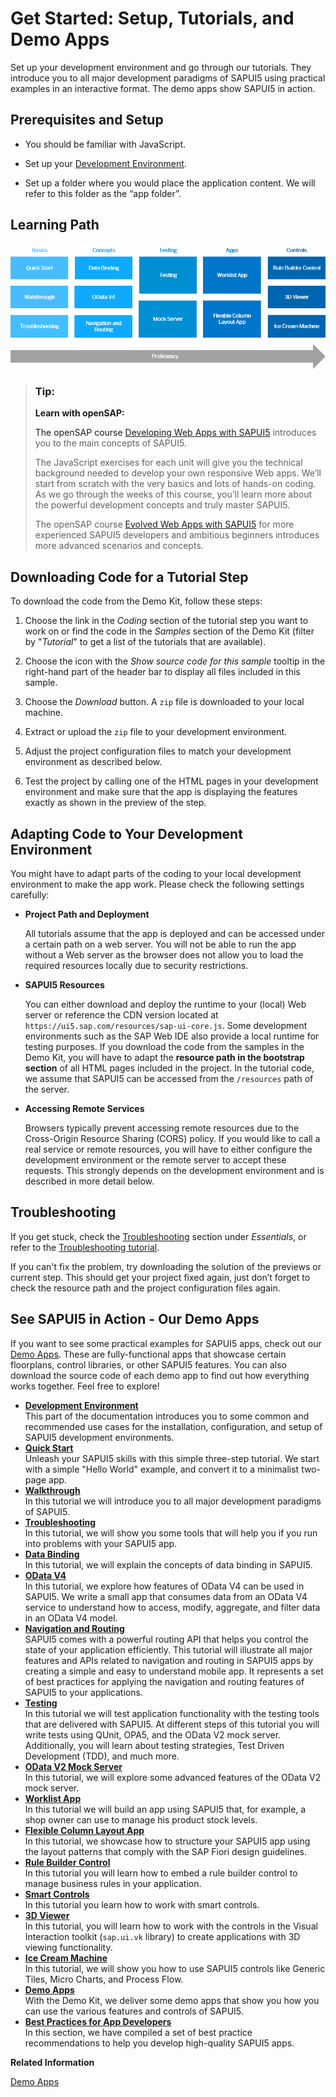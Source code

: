 <!-- loio8b49fc198bf04b2d9800fc37fecbb218 -->

# Get Started: Setup, Tutorials, and Demo Apps

Set up your development environment and go through our tutorials. They introduce you to all major development paradigms of SAPUI5 using practical examples in an interactive format. The demo apps show SAPUI5 in action.



<a name="loio8b49fc198bf04b2d9800fc37fecbb218__tutorials_prerequisites"/>

## Prerequisites and Setup

-   You should be familiar with JavaScript.

-   Set up your [Development Environment](development-environment-7bb04e0.md).

-   Set up a folder where you would place the application content. We will refer to this folder as the “app folder”.




<a name="loio8b49fc198bf04b2d9800fc37fecbb218__tutorials_path"/>

## Learning Path

![](images/Image_Map_SAPUI5_Learning_Map_e32da15.png)



> ### Tip:  
> **Learn with openSAP:**
> 
> The openSAP course [Developing Web Apps with SAPUI5](https://open.sap.com/courses/ui51) introduces you to the main concepts of SAPUI5.
> 
> The JavaScript exercises for each unit will give you the technical background needed to develop your own responsive Web apps. We’ll start from scratch with the very basics and lots of hands-on coding. As we go through the weeks of this course, you’ll learn more about the powerful development concepts and truly master SAPUI5.
> 
> The openSAP course [Evolved Web Apps with SAPUI5](https://open.sap.com/courses/ui52) for more experienced SAPUI5 developers and ambitious beginners introduces more advanced scenarios and concepts.



<a name="loio8b49fc198bf04b2d9800fc37fecbb218__tutorials_download"/>

## Downloading Code for a Tutorial Step

To download the code from the Demo Kit, follow these steps:

1.  Choose the link in the *Coding* section of the tutorial step you want to work on or find the code in the *Samples* section of the Demo Kit \(filter by "*Tutorial*" to get a list of the tutorials that are available\).

2.  Choose the icon with the *Show source code for this sample* tooltip in the right-hand part of the header bar to display all files included in this sample.

3.  Choose the *Download* button. A `zip` file is downloaded to your local machine.

4.  Extract or upload the `zip` file to your development environment.

5.  Adjust the project configuration files to match your development environment as described below.

6.  Test the project by calling one of the HTML pages in your development environment and make sure that the app is displaying the features exactly as shown in the preview of the step.




<a name="loio8b49fc198bf04b2d9800fc37fecbb218__tutorials_adaptation"/>

## Adapting Code to Your Development Environment

You might have to adapt parts of the coding to your local development environment to make the app work. Please check the following settings carefully:

-   **Project Path and Deployment**

    All tutorials assume that the app is deployed and can be accessed under a certain path on a web server. You will not be able to run the app without a Web server as the browser does not allow you to load the required resources locally due to security restrictions.

-   **SAPUI5 Resources**

    You can either download and deploy the runtime to your \(local\) Web server or reference the CDN version located at `https://ui5.sap.com/resources/sap-ui-core.js`. Some development environments such as the SAP Web IDE also provide a local runtime for testing purposes. If you download the code from the samples in the Demo Kit, you will have to adapt the **resource path in the bootstrap section** of all HTML pages included in the project. In the tutorial code, we assume that SAPUI5 can be accessed from the `/resources` path of the server.

-   **Accessing Remote Services**

    Browsers typically prevent accessing remote resources due to the Cross-Origin Resource Sharing \(CORS\) policy. If you would like to call a real service or remote resources, you will have to either configure the development environment or the remote server to accept these requests. This strongly depends on the development environment and is described in more detail below.




<a name="loio8b49fc198bf04b2d9800fc37fecbb218__tutorials_troubleshooting"/>

## Troubleshooting

If you get stuck, check the [Troubleshooting](../04_Essentials/troubleshooting-615d9e4.md) section under *Essentials*, or refer to the [Troubleshooting tutorial](troubleshooting-5661952.md).

If you can't fix the problem, try downloading the solution of the previews or current step. This should get your project fixed again, just don’t forget to check the resource path and the project configuration files again.



<a name="loio8b49fc198bf04b2d9800fc37fecbb218__section_fbp_hjc_tkb"/>

## See SAPUI5 in Action - Our Demo Apps

If you want to see some practical examples for SAPUI5 apps, check out our [Demo Apps](https://ui5.sap.com/#/demoapps). These are fully-functional apps that showcase certain floorplans, control libraries, or other SAPUI5 features. You can also download the source code of each demo app to find out how everything works together. Feel free to explore!

-   **[Development Environment](development-environment-7bb04e0.md "This part of the documentation introduces you to some common and recommended use cases for the installation, configuration, and setup
		of SAPUI5 development environments.")**  
This part of the documentation introduces you to some common and recommended use cases for the installation, configuration, and setup of SAPUI5 development environments.
-   **[Quick Start](quick-start-592f36f.md "Unleash your SAPUI5 skills with this simple three-step tutorial. We start
		with a simple &quot;Hello World&quot; example, and convert it to a minimalist two-page app.")**  
Unleash your SAPUI5 skills with this simple three-step tutorial. We start with a simple "Hello World" example, and convert it to a minimalist two-page app.
-   **[Walkthrough](walkthrough-3da5f4b.md "In this tutorial we will introduce you to all major development paradigms of SAPUI5.")**  
In this tutorial we will introduce you to all major development paradigms of SAPUI5.
-   **[Troubleshooting](troubleshooting-5661952.md "In this tutorial, we will show you some tools that will help you if you run into
		problems with your SAPUI5
		app.")**  
In this tutorial, we will show you some tools that will help you if you run into problems with your SAPUI5 app.
-   **[Data Binding](data-binding-e531093.md "In this tutorial, we will explain the concepts of data binding in SAPUI5. ")**  
In this tutorial, we will explain the concepts of data binding in SAPUI5.
-   **[OData V4](odata-v4-bcdbde6.md "In this tutorial, we explore how features of OData V4 can be used in SAPUI5. We write a small app
		that consumes data from an OData V4 service to understand how to access, modify, aggregate,
		and filter data in an OData V4 model.")**  
In this tutorial, we explore how features of OData V4 can be used in SAPUI5. We write a small app that consumes data from an OData V4 service to understand how to access, modify, aggregate, and filter data in an OData V4 model.
-   **[Navigation and Routing](navigation-and-routing-1b6dcd3.md "SAPUI5 comes with a
		powerful routing API that helps you control the state of your application efficiently. This
		tutorial will illustrate all major features and APIs related to navigation and routing in
			SAPUI5 apps by creating a
		simple and easy to understand mobile app. It represents a set of best practices for applying
		the navigation and routing features of SAPUI5 to your
		applications.")**  
SAPUI5 comes with a powerful routing API that helps you control the state of your application efficiently. This tutorial will illustrate all major features and APIs related to navigation and routing in SAPUI5 apps by creating a simple and easy to understand mobile app. It represents a set of best practices for applying the navigation and routing features of SAPUI5 to your applications.
-   **[Testing](testing-291c912.md "In this tutorial we will test application functionality with the testing tools that
		are delivered with SAPUI5. At
		different steps of this tutorial you will write tests using QUnit, OPA5, and the OData V2
		mock server. Additionally, you will learn about testing strategies, Test Driven Development
		(TDD), and much more. ")**  
In this tutorial we will test application functionality with the testing tools that are delivered with SAPUI5. At different steps of this tutorial you will write tests using QUnit, OPA5, and the OData V2 mock server. Additionally, you will learn about testing strategies, Test Driven Development \(TDD\), and much more.
-   **[OData V2 Mock Server](odata-v2-mock-server-3a9728e.md "In this tutorial, we will explore some advanced features of the OData V2 mock server. ")**  
In this tutorial, we will explore some advanced features of the OData V2 mock server.
-   **[Worklist App](worklist-app-6a6a621.md "In this tutorial we will build an app using SAPUI5 that, for example, a
		shop owner can use to manage his product stock levels.")**  
In this tutorial we will build an app using SAPUI5 that, for example, a shop owner can use to manage his product stock levels.
-   **[Flexible Column Layout App](flexible-column-layout-app-c4de2df.md "In this tutorial, we showcase how to structure your SAPUI5 app using the layout
		patterns that comply with the SAP Fiori design guidelines.")**  
In this tutorial, we showcase how to structure your SAPUI5 app using the layout patterns that comply with the SAP Fiori design guidelines.
-   **[Rule Builder Control](rule-builder-control-67fcb30.md "In this tutorial you will learn how to embed a rule builder control to manage
		business rules in your application.")**  
In this tutorial you will learn how to embed a rule builder control to manage business rules in your application.
-   **[Smart Controls](smart-controls-64bde9a.md "In this tutorial you learn how to work with smart controls.")**  
In this tutorial you learn how to work with smart controls.
-   **[3D Viewer](3d-viewer-8deac9d.md "In this tutorial, you will learn how to work with the controls in the Visual
		Interaction toolkit (sap.ui.vk library) to create applications with 3D
		viewing functionality.")**  
In this tutorial, you will learn how to work with the controls in the Visual Interaction toolkit \(`sap.ui.vk` library\) to create applications with 3D viewing functionality.
-   **[Ice Cream Machine](ice-cream-machine-e5b7f8a.md "In this tutorial, we will show you how to use SAPUI5 controls like Generic Tiles, Micro
		Charts, and Process Flow.")**  
In this tutorial, we will show you how to use SAPUI5 controls like Generic Tiles, Micro Charts, and Process Flow.
-   **[Demo Apps](demo-apps-a3ab54e.md "With the Demo Kit, we deliver some demo apps that show you how you can use the
		various features and controls of SAPUI5.")**  
With the Demo Kit, we deliver some demo apps that show you how you can use the various features and controls of SAPUI5.
-   **[Best Practices for App Developers](best-practices-for-app-developers-28fcd55.md "In this section, we have compiled a set of best practice recommendations to help you develop high-quality SAPUI5 apps.")**  
In this section, we have compiled a set of best practice recommendations to help you develop high-quality SAPUI5 apps.

**Related Information**  


[Demo Apps](demo-apps-a3ab54e.md "With the Demo Kit, we deliver some demo apps that show you how you can use the various features and controls of SAPUI5.")

